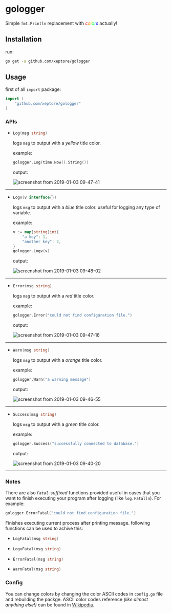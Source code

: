 # gologger
Simple `fmt.Println` replacement with _<span style="color:#ff0000;">c</span><span style="color:#ff7f00;">o</span><span style="color:#ffff00;">l</span><span style="color:#00ff00;">o</span><span style="color:#00ffff;">r</span><span style="color:#0000ff;">s</span>_ actually!

## Installation
run:
```bash
go get -u github.com/xeptore/gologger
```

## Usage
first of all `import` package:
```go
import (
    "github.com/xeptore/gologger"
)
```
### APIs
*
    ```go
    Log(msg string)
    ```
    logs `msg` to output  with a _yellow_ title color.  

    example:
    ```go
    gologger.Log(time.Now().String())
    ```
    output:  

    ![screenshot from 2019-01-03 09-47-41](https://user-images.githubusercontent.com/29199390/50625353-dc4d0400-0f3c-11e9-91f1-3b8ade9af2ce.png)


-------
*
    ```go
    Logv(v interface{})
    ```
    logs `msg` to output  with a _blue_ title color. useful for logging any type of variable.  
      
    example:
    ```go
    v := map[string]int{
        "a key": 1,
        "another key": 2,
    }
    gologger.Logv(v)
    ```
    output:  
    
    ![screenshot from 2019-01-03 09-48-02](https://user-images.githubusercontent.com/29199390/50625344-cf301500-0f3c-11e9-9fd5-7498ab5ebce6.png)

------
*
    ```go
    Error(msg string)
    ```
    logs `msg` to output  with a _red_ title color.  
      
    example:
    ```go
    gologger.Error("could not find configuration file.")
    ```
    output:  
    
    ![screenshot from 2019-01-03 09-47-16](https://user-images.githubusercontent.com/29199390/50625336-c63f4380-0f3c-11e9-9263-4828ca16e151.png)

---
*
    ```go
    Warn(msg string)
    ```
    logs `msg` to output  with a _orange_ title color.  
      
    example:
    ```go
    gologger.Warn("a warning message")
    ```
    output:  
    
    ![screenshot from 2019-01-03 09-46-55](https://user-images.githubusercontent.com/29199390/50625327-b889be00-0f3c-11e9-9ab1-0cb07c8d85c9.png)

----
*
    ```go
    Success(msg string)
    ```
    logs `msg` to output  with a _green_ title color.  
      
    example:
    ```go
    gologger.Success("successfully connected to database.")
    ```
    output:  
    
    ![screenshot from 2019-01-03 09-40-20](https://user-images.githubusercontent.com/29199390/50625273-40bb9380-0f3c-11e9-9aa8-38d04bd7a5b7.png)

---

### Notes
 There are also _`Fatal`-suffixed_ functions provided useful in cases that you want to finish executing your program after logging (like ```log.Fatalln```).
 For example:
```go
gologger.ErrorFatal("could not find configuration file.")
```
Finishes executing current process after printing message.
following functions can be used to achive this:

*
    ```go
    LogFatal(msg string)
    ```
*
    ```go
    LogvFatal(msg string)
    ```
*
    ```go
    ErrorFatal(msg string)
    ```
*
    ```go
    WarnFatal(msg string)
    ```

### Config
You can change colors by changing the color ASCII codes in `config.go` file and rebuilding the packge.
ASCII color codes reference _(like almost anything else!)_ can be found in [Wikipedia](https://en.wikipedia.org/wiki/ANSI_escape_code#8-bit).
